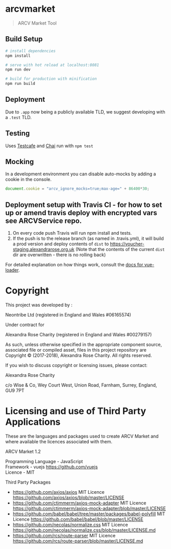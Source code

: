 # arcvmarket

> ARCV Market Tool

## Build Setup

``` bash
# install dependencies
npm install

# serve with hot reload at localhost:8081
npm run dev

# build for production with minification
npm run build
```

## Deployment
Due to `.app` now being a publicly available TLD, we suggest developing with a `.test` TLD.

## Testing
Uses [Testcafe](https://devexpress.github.io/testcafe/documentation/getting-started/) and [Chai](http://chaijs.com/)
run with `npm test`

## Mocking
In a development environment you can disable auto-mocks by adding a cookie in the console.

``` js
document.cookie = "arcv_ignore_mocks=true;max-age=" + 86400*30;
```

## Deployment setup with Travis CI - for how to set up or amend travis deploy with encrypted vars see ARCVService repo.

1. On every code push Travis will run npm install and tests.
2. If the push is to the release branch (as named in .travis.yml), it will build a prod version and deploy contents of `dist` to https://voucher-staging.alexandrarose.org.uk
(Note that the contents of the current `dist` dir are overwritten - there is no rolling back)

For detailed explanation on how things work, consult the [docs for vue-loader](http://vuejs.github.io/vue-loader).

# Copyright
This project was developed by :

Neontribe Ltd (registered in England and Wales #06165574) 

Under contract for

Alexandra Rose Charity (registered in England and Wales #00279157) 

As such, unless otherwise specified in the appropriate component source, associated file or compiled asset, files in this project repository are Copyright &copy; (2017-2018), Alexandra Rose Charity. All rights reserved.

If you wish to discuss copyright or licensing issues, please contact:

Alexandra Rose Charity

c/o Wise & Co, 
Wey Court West, 
Union Road, 
Farnham, 
Surrey, 
England,
GU9 7PT

# Licensing and use of Third Party Applications
These are the languages and packages used to create ARCV Market and where available the licences associated with them.

ARCV Market 1.2

Programming Language - JavaScript\
Framework - vuejs https://github.com/vuejs \
Licence - MIT

Third Party Packages
- https://github.com/axios/axios MIT Licence https://github.com/axios/axios/blob/master/LICENSE
- https://github.com/ctimmerm/axios-mock-adapter MIT Licence https://github.com/ctimmerm/axios-mock-adapter/blob/master/LICENSE
- https://github.com/babel/babel/tree/master/packages/babel-polyfill MIT Licence https://github.com/babel/babel/blob/master/LICENSE
- https://github.com/necolas/normalize.css MIT Licence https://github.com/necolas/normalize.css/blob/master/LICENSE.md
- https://github.com/rcs/route-parser MIT Licence https://github.com/rcs/route-parser/blob/master/LICENSE.md


